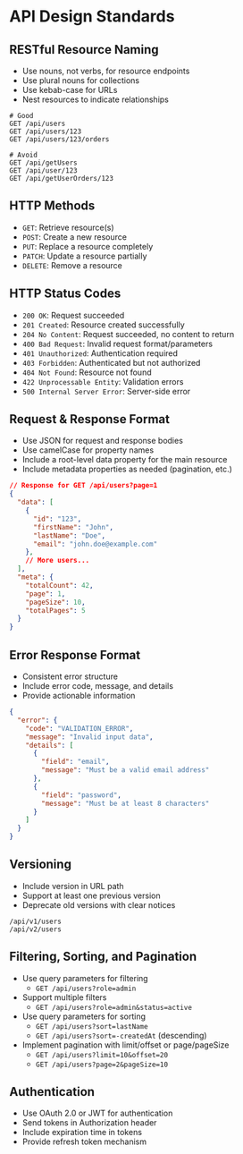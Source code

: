 # API Design Standards

## RESTful Resource Naming

- Use nouns, not verbs, for resource endpoints
- Use plural nouns for collections
- Use kebab-case for URLs
- Nest resources to indicate relationships

```http
# Good
GET /api/users
GET /api/users/123
GET /api/users/123/orders

# Avoid
GET /api/getUsers
GET /api/user/123
GET /api/getUserOrders/123
```

## HTTP Methods

- `GET`: Retrieve resource(s)
- `POST`: Create a new resource
- `PUT`: Replace a resource completely
- `PATCH`: Update a resource partially
- `DELETE`: Remove a resource

## HTTP Status Codes

- `200 OK`: Request succeeded
- `201 Created`: Resource created successfully
- `204 No Content`: Request succeeded, no content to return
- `400 Bad Request`: Invalid request format/parameters
- `401 Unauthorized`: Authentication required
- `403 Forbidden`: Authenticated but not authorized
- `404 Not Found`: Resource not found
- `422 Unprocessable Entity`: Validation errors
- `500 Internal Server Error`: Server-side error

## Request & Response Format

- Use JSON for request and response bodies
- Use camelCase for property names
- Include a root-level data property for the main resource
- Include metadata properties as needed (pagination, etc.)

```json
// Response for GET /api/users?page=1
{
  "data": [
    {
      "id": "123",
      "firstName": "John",
      "lastName": "Doe",
      "email": "john.doe@example.com"
    },
    // More users...
  ],
  "meta": {
    "totalCount": 42,
    "page": 1,
    "pageSize": 10,
    "totalPages": 5
  }
}
```

## Error Response Format

- Consistent error structure
- Include error code, message, and details
- Provide actionable information

```json
{
  "error": {
    "code": "VALIDATION_ERROR",
    "message": "Invalid input data",
    "details": [
      {
        "field": "email",
        "message": "Must be a valid email address"
      },
      {
        "field": "password",
        "message": "Must be at least 8 characters"
      }
    ]
  }
}
```

## Versioning

- Include version in URL path
- Support at least one previous version
- Deprecate old versions with clear notices

```http
/api/v1/users
/api/v2/users
```

## Filtering, Sorting, and Pagination

- Use query parameters for filtering
  - `GET /api/users?role=admin`
- Support multiple filters
  - `GET /api/users?role=admin&status=active`
- Use query parameters for sorting
  - `GET /api/users?sort=lastName`
  - `GET /api/users?sort=-createdAt` (descending)
- Implement pagination with limit/offset or page/pageSize
  - `GET /api/users?limit=10&offset=20`
  - `GET /api/users?page=2&pageSize=10`

## Authentication

- Use OAuth 2.0 or JWT for authentication
- Send tokens in Authorization header
- Include expiration time in tokens
- Provide refresh token mechanism
